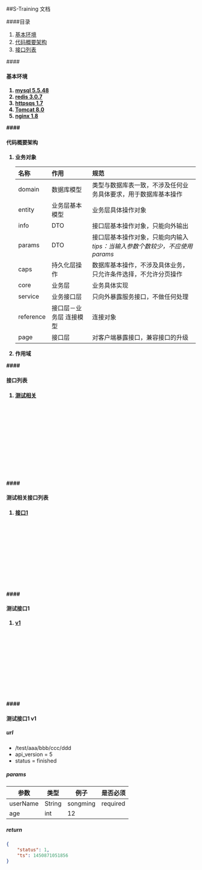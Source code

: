 ##S-Training 文档

####目录
1. [基本环境](#base_config)
2. [代码概要架构](#code_framework)
3. [接口列表](#api_list)



####<h4 id = "base_config">基本环境<h4>
1. [mysql 5.5.48](http://www.mysql.com)
2. [redis 3.0.7](http://redis.io)
3. [httpsqs 1.7](http://zyan.cc/httpsqs_1_2)
4. [Tomcat 8.0](http://tomcat.apache.org)
5. [nginx 1.8](http://nginx.org)


####<h4 id = "code_framework">代码概要架构<h4>
1.	业务对象  

	|名称|作用|规范|  
	|:--|:--|:---------------------------|  	
	|domain|数据库模型|类型与数据库表一致，不涉及任何业务具体要求，用于数据库基本操作|  
	|entity|业务层基本模型|业务层具体操作对象|  
	|info|DTO|接口层基本操作对象，只能向外输出|  
	|params|DTO|接口层基本操作对象，只能向内输入 _tips：当输入参数个数较少，不应使用params_|  
	|caps|持久化层操作|数据库基本操作，不涉及具体业务，只允许条件选择，不允许分页操作|  
	|core|业务层|业务具体实现|  
	|service|业务接口层|只向外暴露服务接口，不做任何处理|  
	|reference|接口层－业务层 连接模型|连接对象|  
	|page|接口层|对客户端暴露接口，兼容接口的升级|  
 
2.	作用域





####<h4 id = "api_list">接口列表<h4>
1. [测试相关](#test_api_list)

<br>
<br>
<br>
<br>
<br>
<br>
<br>
<br>
<br>
<br>
<br>


####<h4 id = "test_api_list">测试相关接口列表<h4>
1. [接口1](#test_api_1)

<br>
<br>
<br>
<br>
<br>
<br>
<br>
<br>
<br>
<br>


####<h4 id = "test_api_1">测试接口1<h4>
1. [v1](#test_api_1_v1)

<br>
<br>
<br>
<br>
<br>
<br>
<br>
<br>
<br>
<br>

####<h4 id = "test_api_1_v1">测试接口1 v1<h4>
##### url 
 
 - /test/aaa/bbb/ccc/ddd
 - api_version = 5
 - status = finished

##### params      
| 参数      | 类型   |  例子     | 是否必须  |
| -------- |--------| -------- | -----    |  
| userName | String | songming | required |
| age      | int    | 12       |          |

##### return   
```json  
{
	"status": 1,
	"ts": 1450871051856
} 
```

